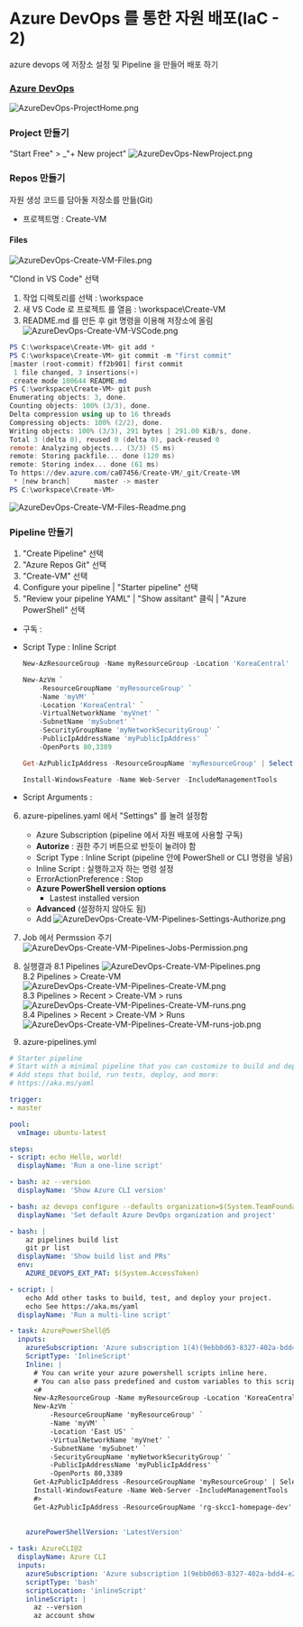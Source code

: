 # Azure DevOps 를 통한 자원 배포(IaC - 2)
azure devops 에 저장소 설정 및 Pipeline 을 만들어 배포 하기  

### [Azure DevOps](https://devops.azure.com)
![AzureDevOps-ProjectHome.png](./img/AzureDevOps-ProjectHome.png)
### Project 만들기
"Start Free" > _"+ New project"
![AzureDevOps-NewProject.png](./img/AzureDevOps-NewProject.png)  

### Repos 만들기
자원 생성 코드를 담아둘 저장소를 만듦(Git)  
- 프로젝트명 : Create-VM
#### Files
![AzureDevOps-Create-VM-Files.png](./img/AzureDevOps-Create-VM-Files.png)  

"Clond in VS Code" 선택
1. 작업 디렉토리를 선택 :  \workspace
2. 새 VS Code 로 프로젝트 를 열음 : \workspace\Create-VM
3. README.md 를 만든 후 git 명령을 이용해 저장소에 올림
![AzureDevOps-Create-VM-VSCode.png](./img/AzureDevOps-Create-VM-VSCode.png)  
```powershell
PS C:\workspace\Create-VM> git add *
PS C:\workspace\Create-VM> git commit -m "first commit"
[master (root-commit) ff2b901] first commit
 1 file changed, 3 insertions(+)
 create mode 100644 README.md
PS C:\workspace\Create-VM> git push
Enumerating objects: 3, done.
Counting objects: 100% (3/3), done.
Delta compression using up to 16 threads
Compressing objects: 100% (2/2), done.
Writing objects: 100% (3/3), 291 bytes | 291.00 KiB/s, done.
Total 3 (delta 0), reused 0 (delta 0), pack-reused 0
remote: Analyzing objects... (3/3) (5 ms)
remote: Storing packfile... done (120 ms)
remote: Storing index... done (61 ms)
To https://dev.azure.com/ca07456/Create-VM/_git/Create-VM
 * [new branch]      master -> master
PS C:\workspace\Create-VM> 
```
![AzureDevOps-Create-VM-Files-Readme.png](./img/AzureDevOps-Create-VM-Files-Readme.png)  

### Pipeline 만들기
1. "Create Pipeline" 선택
2. "Azure Repos Git" 선택
3. "Create-VM" 선택
4. Configure your pipeline | "Starter pipeline" 선택
5. "Review your pipeline YAML" | "Show assitant" 클릭 | "Azure PowerShell" 선택
  - 구독 : 
  - Script Type : Inline Script
    ```powershell
    New-AzResourceGroup -Name myResourceGroup -Location 'KoreaCentral'

    New-AzVm `
        -ResourceGroupName 'myResourceGroup' `
        -Name 'myVM' `
        -Location 'KoreaCentral' `
        -VirtualNetworkName 'myVnet' `
        -SubnetName 'mySubnet' `
        -SecurityGroupName 'myNetworkSecurityGroup' `
        -PublicIpAddressName 'myPublicIpAddress' `
        -OpenPorts 80,3389

    Get-AzPublicIpAddress -ResourceGroupName 'myResourceGroup' | Select-Object -Property  'IpAddress'

    Install-WindowsFeature -Name Web-Server -IncludeManagementTools  
    ```

  - Script Arguments : 

6. azure-pipelines.yaml 에서 "Settings" 를 눌려 설정함  
   - Azure Subscription (pipeline 에서 자원 배포에 사용할 구독)  
   - **Autorize** : 권한 주기 버튼으로 반듯이 눌려야 함
   - Script Type : Inline Script (pipeline 안에 PowerShell or CLI 명령을 넣음)
   - Inline Script : 실행하고자 하는 명령 설정 
   - ErrorActionPreference : Stop
   - **Azure PowerShell version options**
     - Lastest installed version
   - **Advanced** (설정하지 않아도 됨)  
   - Add
   ![AzureDevOps-Create-VM-Pipelines-Settings-Authorize.png](./img/AzureDevOps-Create-VM-Pipelines-Settings-Authorize.png)  

7. Job 에서 Permssion 주기
   ![AzureDevOps-Create-VM-Pipelines-Jobs-Permission.png](./img/AzureDevOps-Create-VM-Pipelines-Jobs-Permission.png)  
8. 실행결과
   8.1 Pipelines
   ![AzureDevOps-Create-VM-Pipelines.png](./img/AzureDevOps-Create-VM-Pipelines.png)  
   8.2 Pipelines > Create-VM  
   ![AzureDevOps-Create-VM-Pipelines-Create-VM.png](./img/AzureDevOps-Create-VM-Pipelines-Create-VM.png)  
   8.3 Pipelines > Recent > Create-VM  > runs
   ![AzureDevOps-Create-VM-Pipelines-Create-VM-runs.png](./img/AzureDevOps-Create-VM-Pipelines-Create-VM-runs.png)  
   8.4 Pipelines > Recent > Create-VM > Runs  
   ![AzureDevOps-Create-VM-Pipelines-Create-VM-runs-job.png](./img/AzureDevOps-Create-VM-Pipelines-Create-VM-runs-job.png)  

9. azure-pipelines.yml
```yaml
# Starter pipeline
# Start with a minimal pipeline that you can customize to build and deploy your code.
# Add steps that build, run tests, deploy, and more:
# https://aka.ms/yaml

trigger:
- master

pool:
  vmImage: ubuntu-latest

steps:
- script: echo Hello, world!
  displayName: 'Run a one-line script'

- bash: az --version
  displayName: 'Show Azure CLI version'

- bash: az devops configure --defaults organization=$(System.TeamFoundationCollectionUri) project=$(System.TeamProject) --use-git-aliases true
  displayName: 'Set default Azure DevOps organization and project'

- bash: |
    az pipelines build list
    git pr list
  displayName: 'Show build list and PRs'
  env:
    AZURE_DEVOPS_EXT_PAT: $(System.AccessToken)

- script: |
    echo Add other tasks to build, test, and deploy your project.
    echo See https://aka.ms/yaml
  displayName: 'Run a multi-line script'

- task: AzurePowerShell@5
  inputs:
    azureSubscription: 'Azure subscription 1(4)(9ebb0d63-8327-402a-bdd4-e222b01329a1)'
    ScriptType: 'InlineScript'
    Inline: |
      # You can write your azure powershell scripts inline here. 
      # You can also pass predefined and custom variables to this script using arguments
      <#
      New-AzResourceGroup -Name myResourceGroup -Location 'KoreaCentral'
      New-AzVm `
          -ResourceGroupName 'myResourceGroup' `
          -Name 'myVM' `
          -Location 'East US' `
          -VirtualNetworkName 'myVnet' `
          -SubnetName 'mySubnet' `
          -SecurityGroupName 'myNetworkSecurityGroup' `
          -PublicIpAddressName 'myPublicIpAddress' `
          -OpenPorts 80,3389
      Get-AzPublicIpAddress -ResourceGroupName 'myResourceGroup' | Select-Object -Property  'IpAddress'
      Install-WindowsFeature -Name Web-Server -IncludeManagementTools
      #>
      Get-AzPublicIpAddress -ResourceGroupName 'rg-skcc1-homepage-dev' | Select-Object -Property  'IpAddress'
      
     
    azurePowerShellVersion: 'LatestVersion'

- task: AzureCLI@2
  displayName: Azure CLI
  inputs:
    azureSubscription: 'Azure subscription 1(9ebb0d63-8327-402a-bdd4-e222b01329a1)'
    scriptType: 'bash'
    scriptLocation: 'inlineScript'
    inlineScript: |
      az --version
      az account show
```   